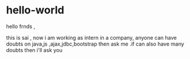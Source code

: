 # hello-world

hello frnds ,

  this is sai , now i am working as intern in a company, anyone can have doubts on java,js ,ajax,jdbc,bootstrap then ask me .if can also have many doubts then i'll ask you
